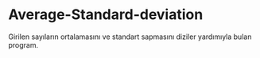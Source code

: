 # Average-Standard-deviation
Girilen sayıların ortalamasını ve standart sapmasını diziler yardımıyla bulan program.
